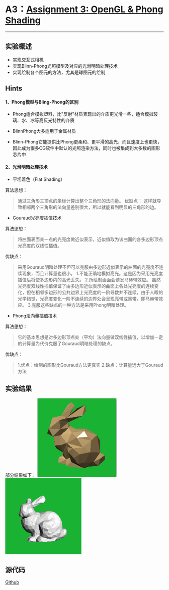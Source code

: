 # A3：[Assignment 3: OpenGL & Phong Shading](http://groups.csail.mit.edu/graphics/classes/6.837/F04/assignments/assignment3/)
----

## 实验概述


- 实现交互式相机
- 实现Blinn-Phong光照模型及对应的光滑明暗处理技术
- 实现绘制各个图元的方法，尤其是球图元的绘制

## Hints

#### 1、Phong模型与Bling-Phong的区别

- Phong适合模拟塑料，比"反射"材质表现出的介质更光滑一些，适合模拟玻璃、水、冰等高反光特性的介质
- BlinnPhong大多适用于金属材质

- Blinn-Phong它能提供比Phong更柔和、更平滑的高光，而且速度上也更快，因此成为很多CG软件中默认的光照渲染方法，同时也被集成到大多数的图形芯片中

#### 2、光滑明暗处理技术

- 平坦着色（Flat Shading）


算法思想：
>通过三角形三顶点的坐标计算出整个三角形的法向量。
优缺点：
>这样就导致相邻两个三角形的法向量差别很大，所以就能看到明显的三角形的边。


- Gouraud光亮度插值技术

算法思想：
> 将曲面表面某一点的光亮度做近似表示，近似值取为该曲面的各多边形顶点光亮度的双线性插值。

优缺点：
>采用Gouraud明暗处理不但可以克服由多边形近似表示的曲面的光亮度不连续现象，而且计算量也很小。
> 1.不能正确地模拟高光。这是因为采用光亮度插值后将使多边形内的高光丢失。
> 2.所绘制画面会诱发马赫带效应。
> 虽然光亮度双线性插值保证了由多边形近似表示的曲面上各处光亮度的连续变化，但在相邻多边形的公共边界上光亮度的一阶导数并不连续，由于人眼的光学错觉，光亮度变化一阶不连续的边界处会呈现亮带或黑带，即马赫带效应。
> 3.克服这些缺点的一种方法是采用Phong明暗处理。

- Phong法向量插值技术

算法思想：
>它的基本思想是对多边形顶点处（平均）法向量做双线性插值，以增加一定的计算量为代价克服了Gouraud明暗处理的缺点。


优缺点：
>1.优点：绘制的图形比Gouraud方法更真实
>2.缺点：计算量远大于Gouraud方法

## 实验结果

部分结果如下：
![./img/ans1.png](./img/ans1.png)
![./img/ans2.png](./img/ans2.png)


## 源代码

[Github]()
